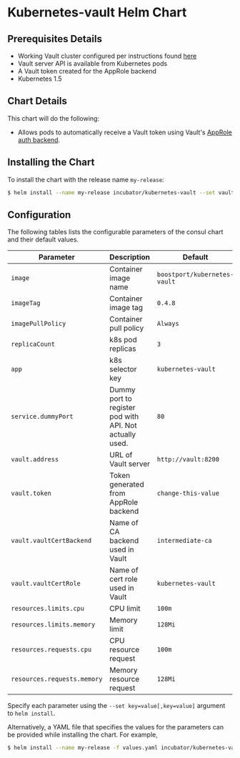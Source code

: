 # Kubernetes-vault Helm Chart

## Prerequisites Details
* Working Vault cluster configured per instructions found [here](https://github.com/Boostport/kubernetes-vault/blob/master/quick-start.md#22-set-up-the-root-certificate-authority)
* Vault server API is available from Kubernetes pods
* A Vault token created for the AppRole backend
* Kubernetes 1.5

## Chart Details
This chart will do the following:

* Allows pods to automatically receive a Vault token using Vault's [AppRole auth backend](https://www.vaultproject.io/docs/auth/approle.html).

## Installing the Chart

To install the chart with the release name `my-release`:

```bash
$ helm install --name my-release incubator/kubernetes-vault --set vault.address=$your_vault_server --set vault.token=$your_vault_token
```

## Configuration

The following tables lists the configurable parameters of the consul chart and their default values.

| Parameter                   | Description                                             | Default                                                    |
| --------------------------  | ----------------------------------                      | ---------------------------------------------------------- |
| `image`                     | Container image name                                    | `boostport/kubernetes-vault`                               |
| `imageTag`                  | Container image tag                                     | `0.4.8`                                                    |
| `imagePullPolicy`           | Container pull policy                                   | `Always`                                                   |
| `replicaCount`              | k8s pod replicas                                        | `3`                                                        |
| `app`                       | k8s selector key                                        | `kubernetes-vault`                                         |
| `service.dummyPort`         | Dummy port to register pod with API. Not actually used. | `80`                                                       |
| `vault.address`             | URL of Vault server                                     | `http://vault:8200`                                        |
| `vault.token`               | Token generated from AppRole backend                    | `change-this-value`                                        |
| `vault.vaultCertBackend`    | Name of CA backend used in Vault                        | `intermediate-ca`                                          |
| `vault.vaultCertRole`       | Name of cert role used in Vault                         | `kubernetes-vault`                                         |
| `resources.limits.cpu`      | CPU limit                                               | `100m`                                                     |
| `resources.limits.memory`   | Memory limit                                            | `128Mi`                                                    |
| `resources.requests.cpu`    | CPU resource request                                    | `100m`                                                     |
| `resources.requests.memory` | Memory resource request                                 | `128Mi`                                                    |

Specify each parameter using the `--set key=value[,key=value]` argument to `helm install`.

Alternatively, a YAML file that specifies the values for the parameters can be provided while installing the chart. For example,

```bash
$ helm install --name my-release -f values.yaml incubator/kubernetes-vault
```
